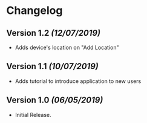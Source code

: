 # Changelog

## Version 1.2 _(12/07/2019)_

- Adds device's location on "Add Location"

## Version 1.1 _(10/07/2019)_

- Adds tutorial to introduce application to new users

## Version 1.0 _(06/05/2019)_

- Initial Release.
